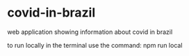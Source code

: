 # covid-in-brazil



web application showing information about covid in brazil


to run locally in the terminal use the command: npm run local
